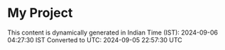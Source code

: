 # My Project

This content is dynamically generated in Indian Time (IST): 2024-09-06 04:27:30 IST
Converted to UTC: 2024-09-05 22:57:30 UTC
